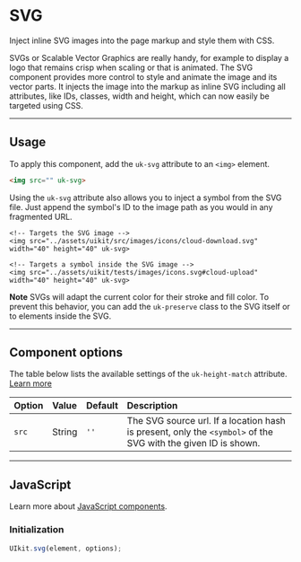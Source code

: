 # SVG

<p class="uk-text-lead">Inject inline SVG images into the page markup and style them with CSS.</p>

SVGs or Scalable Vector Graphics are really handy, for example to display a logo that remains crisp when scaling or that is animated. The SVG component provides more control to style and animate the image and its vector parts. It injects the image into the markup as inline SVG including all attributes, like IDs, classes, width and height, which can now easily be targeted using CSS.

***

## Usage

To apply this component, add the `uk-svg` attribute to an `<img>` element.

```html
<img src="" uk-svg>
```

Using the `uk-svg` attribute also allows you to inject a symbol from the SVG file. Just append the symbol's ID to the image path as you would in any fragmented URL.

```example
<!-- Targets the SVG image -->
<img src="../assets/uikit/src/images/icons/cloud-download.svg" width="40" height="40" uk-svg>

<!-- Targets a symbol inside the SVG image -->
<img src="../assets/uikit/tests/images/icons.svg#cloud-upload" width="40" height="40" uk-svg>
```

**Note** SVGs will adapt the current color for their stroke and fill color. To prevent this behavior, you can add the `uk-preserve` class to the SVG itself or to elements inside the SVG.

***

## Component options

The table below lists the available settings of the `uk-height-match` attribute. [Learn more](javascript.md#component-configuration)

| Option  | Value  | Default | Description          |
|:--------|:-------|:--------|:---------------------|
| `src`   | String | `''`    | The SVG source url. If a location hash is present, only the `<symbol>` of the SVG with the given ID is shown. |

***

## JavaScript

Learn more about [JavaScript components](javascript.md#programmatic-use).

### Initialization

```js
UIkit.svg(element, options);
```
